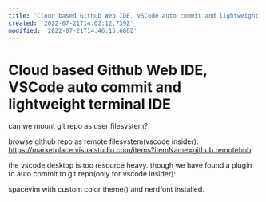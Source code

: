 ```yaml
---
title: 'Cloud based Github Web IDE, VSCode auto commit and lightweight terminal IDE'
created: '2022-07-21T14:02:12.739Z'
modified: '2022-07-21T14:46:15.686Z'
---
```


# Cloud based Github Web IDE, VSCode auto commit and lightweight terminal IDE

can we mount git repo as user filesystem?

browse github repo as remote filesystem(vscode insider):
https://marketplace.visualstudio.com/items?itemName=github.remotehub

the vscode desktop is too resource heavy. though we have found a plugin to auto commit to git repo(only for vscode insider):

spacevim with custom color theme() and nerdfont installed.
